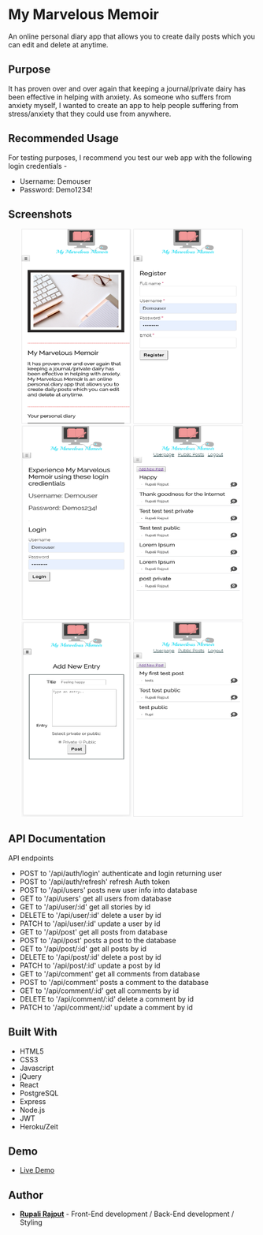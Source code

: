 # My Marvelous Memoir

An online personal diary app that allows you to create daily posts which you can edit and delete at anytime.

## Purpose

It has proven over and over again that keeping a journal/private dairy has been effective in helping with anxiety. As someone who suffers from anxiety myself, I wanted to create an app to help people suffering from stress/anxiety that they could use from anywhere.

## Recommended Usage

For testing purposes, I recommend you test our web app with the following login credentials -

- Username: Demouser
- Password: Demo1234!

## Screenshots

<p align="center">
  <img width="223" height="395.5" src="/screenshots/landingpage.png">
  <img width="223" height="395.5" src="screenshots/registerpage.png">
  <img width="223" height="395.5" src="screenshots/loginpage.png">
  <img width="223" height="395.5" src="screenshots/userpage.png">
  <img width="223" height="395.5" src="screenshots/addnewentrypage.png">
  <img width="223" height="395.5" src="screenshots/publicpostpage.png">
</p>

## API Documentation

API endpoints

- POST to '/api/auth/login' authenticate and login returning user
- POST to '/api/auth/refresh' refresh Auth token
- POST to '/api/users' posts new user info into database
- GET to '/api/users' get all users from database
- GET to '/api/user/:id' get all stories by id
- DELETE to '/api/user/:id' delete a user by id
- PATCH to '/api/user/:id' update a user by id
- GET to '/api/post' get all posts from database
- POST to '/api/post' posts a post to the database
- GET to '/api/post/:id' get all posts by id
- DELETE to '/api/post/:id' delete a post by id
- PATCH to '/api/post/:id' update a post by id
- GET to '/api/comment' get all comments from database
- POST to '/api/comment' posts a comment to the database
- GET to '/api/comment/:id' get all comments by id
- DELETE to '/api/comment/:id' delete a comment by id
- PATCH to '/api/comment/:id' update a comment by id

## Built With

- HTML5
- CSS3
- Javascript
- jQuery
- React
- PostgreSQL
- Express
- Node.js
- JWT
- Heroku/Zeit

## Demo

- [Live Demo](https://mymarvelousmemoir.now.sh/)

## Author

- [**Rupali Rajput**](https://github.com/RupiR) - Front-End development / Back-End development / Styling
